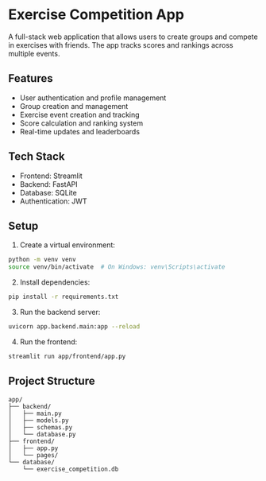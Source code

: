 # Exercise Competition App

A full-stack web application that allows users to create groups and compete in exercises with friends. The app tracks scores and rankings across multiple events.

## Features

- User authentication and profile management
- Group creation and management
- Exercise event creation and tracking
- Score calculation and ranking system
- Real-time updates and leaderboards

## Tech Stack

- Frontend: Streamlit
- Backend: FastAPI
- Database: SQLite
- Authentication: JWT

## Setup

1. Create a virtual environment:
```bash
python -m venv venv
source venv/bin/activate  # On Windows: venv\Scripts\activate
```

2. Install dependencies:
```bash
pip install -r requirements.txt
```

3. Run the backend server:
```bash
uvicorn app.backend.main:app --reload
```

4. Run the frontend:
```bash
streamlit run app/frontend/app.py
```

## Project Structure

```
app/
├── backend/
│   ├── main.py
│   ├── models.py
│   ├── schemas.py
│   └── database.py
├── frontend/
│   ├── app.py
│   └── pages/
└── database/
    └── exercise_competition.db
```
